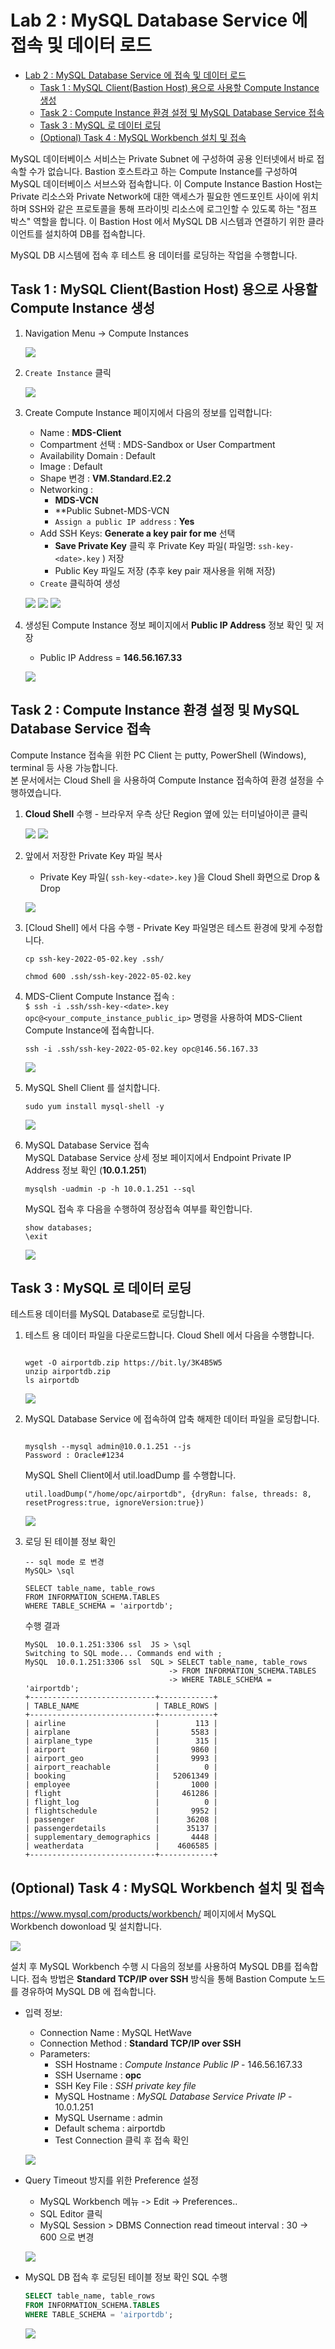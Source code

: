 # Lab 2 : MySQL Database Service 에 접속 및 데이터 로드

- [Lab 2 : MySQL Database Service 에 접속 및 데이터 로드](#lab-2--mysql-database-service-에-접속-및-데이터-로드)
  - [Task 1 : MySQL Client(Bastion Host) 용으로 사용할 Compute Instance 생성](#task-1--mysql-clientbastion-host-용으로-사용할-compute-instance-생성)
  - [Task 2 : Compute Instance 환경 설정 및 MySQL Database Service 접속](#task-2--compute-instance-환경-설정-및-mysql-database-service-접속)
  - [Task 3 : MySQL 로 데이터 로딩](#task-3--mysql-로-데이터-로딩)
  - [(Optional) Task 4 : MySQL Workbench 설치 및 접속](#optional-task-4--mysql-workbench-설치-및-접속)


MySQL 데이터베이스 서비스는 Private Subnet 에 구성하여 공용 인터넷에서 바로 접속할 수가 없습니다.  Bastion 호스트라고 하는 Compute Instance를 구성하여 MySQL 데이터베이스 서브스와 접속합니다.  이 Compute Instance Bastion Host는 Private 리소스와 Private Network에 대한 액세스가 필요한 엔드포인트 사이에 위치하며 SSH와 같은 프로토콜을 통해 프라이빗 리소스에 로그인할 수 있도록 하는 "점프 박스" 역할을 합니다.  이 Bastion Host 에서 MySQL DB 시스템과 연결하기 위한 클라이언트를 설치하여 DB를 접속합니다.

MySQL DB 시스템에 접속 후 테스트 용 데이터를 로딩하는 작업을 수행합니다.

## Task 1 : MySQL Client(Bastion Host) 용으로 사용할 Compute Instance 생성

1. Navigation Menu -> Compute Instances

    ![](images/mdscon01.png)
    
2. `Create Instance` 클릭

    ![](images/mdscon02.png)

3. Create Compute Instance 페이지에서 다음의 정보를 입력합니다:
    - Name : **MDS-Client**
    - Compartment 선택 : MDS-Sandbox or User Compartment
    - Availability Domain : Default
    - Image : Default 
    - Shape 변경 : **VM.Standard.E2.2**
    - Networking : 
        + **MDS-VCN**
        + **Public Subnet-MDS-VCN
        + `Assign a public IP address` : **Yes**
    - Add SSH Keys: **Generate a key pair for me** 선택
        + **Save Private Key** 클릭 후 Private Key 파일( 파일명: `ssh-key-<date>.key` ) 저장
        + Public Key 파일도 저장 (추후 key pair 재사용을 위해 저장)
    - `Create` 클릭하여 생성

    ![](images/mdscon03-1.png)
    ![](images/mdscon03-2.png)
    ![](images/mdscon03-3.png)

4. 생성된 Compute Instance 정보 페이지에서 **Public IP Address** 정보 확인 및 저장
    - Public IP Address = **146.56.167.33**

    ![](images/mdscon04.png)
    

## Task 2 : Compute Instance 환경 설정 및 MySQL Database Service 접속

Compute Instance 접속을 위한 PC Client 는 putty, PowerShell (Windows), terminal 등 사용 가능합니다.  
본 문서에서는 Cloud Shell 을 사용하여 Compute Instance 접속하여 환경 설정을 수행하였습니다. 

1. **Cloud Shell** 수행 - 브라우저 우측 상단 Region 옆에 있는 터미널아이콘 클릭

    ![](images/mdscon2_01.png)
    ![](images/mdscon2_02.png)

2. 앞에서 저장한 Private Key 파일 복사
    - Private Key 파일( `ssh-key-<date>.key` )을 Cloud Shell 화면으로 Drop & Drop

    ![](images/mdscon2-04.png)


3. [Cloud Shell] 에서 다음 수행 - Private Key 파일명은 테스트 환경에 맞게 수정합니다.
    
    ```
    cp ssh-key-2022-05-02.key .ssh/
    ```
    ```
    chmod 600 .ssh/ssh-key-2022-05-02.key
    ```

4. MDS-Client Compute Instance 접속 :  
   `$ ssh -i .ssh/ssh-key-<date>.key opc@<your_compute_instance_public_ip>` 명령을 사용하여 MDS-Client Compute Instance에 접속합니다.
    ```
    ssh -i .ssh/ssh-key-2022-05-02.key opc@146.56.167.33
    ```

    ![](images/mdscon2-05.png)

5. MySQL Shell Client 를 설치합니다.

    ```
    sudo yum install mysql-shell -y
    ```

    ![](images/mdscon2-06.png)

6. MySQL Database Service 접속  
    MySQL Database Service 상세 정보 페이지에서 Endpoint Private IP Address 정보 확인 (**10.0.1.251**)

    ```
    mysqlsh -uadmin -p -h 10.0.1.251 --sql
    ```

    MySQL 접속 후 다음을 수행하여 정상접속 여부를 확인합니다.

    ```
    show databases;
    \exit
    ```

    ![](images/mdscon2-07.png)

<!--
    ```
    mysqlsh -uadmin -p -h 10.0.1.251 --sql
    Please provide the password for 'admin@10.0.1.251' : Oracle#1234
    MySQL Shell 8.0.28

    Copyright (c) 2016, 2022, Oracle and/or its affiliates.
    Oracle is a registered trademark of Oracle Corporation and/or its affiliates.
    Other names may be trademarks of their respective owners.

    Type '\help' or '\?' for help; '\quit' to exit.
    Creating a session to 'ADWML@10.0.1.251'
    Fetching schema names for autocompletion... Press ^C to stop.
    Your MySQL connection id is 1907 (X protocol)
    Server version: 8.0.28-u2-cloud MySQL Enterprise - Cloud
    No default schema selected; type \use <schema> to set one.
    MySQL 10.0.1.251:33060+ ssl SQL > show databases;
    +--------------------+
    | Database           |
    +--------------------+
    | information_schema |
    | mysql              |
    | performance_schema |
    | sys                |
    +--------------------+
    7 rows in set (0.0007 sec)

    MySQL 10.0.1.251:33060+ ssl SQL > \exit

    ```
-->

## Task 3 : MySQL 로 데이터 로딩

테스트용 데이터를 MySQL Database로 로딩합니다.

1. 테스트 용 데이터 파일을 다운로드합니다.  Cloud Shell 에서 다음을 수행합니다.

    ```
    
    wget -O airportdb.zip https://bit.ly/3K4B5W5
    unzip airportdb.zip
    ls airportdb
    
    ```

    ![](images/mdscon2-08.png)

2. MySQL Database Service 에 접속하여 압축 해제한 데이터 파일을 로딩합니다.
    ```
    
    mysqlsh --mysql admin@10.0.1.251 --js
    Password : Oracle#1234
    
    ```
    MySQL Shell Client에서 util.loadDump 를 수행합니다.
    ```
    util.loadDump("/home/opc/airportdb", {dryRun: false, threads: 8, resetProgress:true, ignoreVersion:true})
    ```

    ![](images/mdscon2-09.png)
   

3. 로딩 된 테이블 정보 확인
    ```
    -- sql mode 로 변경
    MySQL> \sql

    SELECT table_name, table_rows 
    FROM INFORMATION_SCHEMA.TABLES 
    WHERE TABLE_SCHEMA = 'airportdb';
    ```

    수행 결과
    ```
    MySQL  10.0.1.251:3306 ssl  JS > \sql
    Switching to SQL mode... Commands end with ;
    MySQL  10.0.1.251:3306 ssl  SQL > SELECT table_name, table_rows
                                    -> FROM INFORMATION_SCHEMA.TABLES
                                    -> WHERE TABLE_SCHEMA = 'airportdb';
    +----------------------------+------------+
    | TABLE_NAME                 | TABLE_ROWS |
    +----------------------------+------------+
    | airline                    |        113 |
    | airplane                   |       5583 |
    | airplane_type              |        315 |
    | airport                    |       9860 |
    | airport_geo                |       9993 |
    | airport_reachable          |          0 |
    | booking                    |   52061349 |
    | employee                   |       1000 |
    | flight                     |     461286 |
    | flight_log                 |          0 |
    | flightschedule             |       9952 |
    | passenger                  |      36208 |
    | passengerdetails           |      35137 |
    | supplementary_demographics |       4448 |
    | weatherdata                |    4606585 |
    +----------------------------+------------+
    ```

## (Optional) Task 4 : MySQL Workbench 설치 및 접속

https://www.mysql.com/products/workbench/ 페이지에서 MySQL Workbench dowonload 및 설치합니다.

![](images/workbench_download.png)

설치 후 MySQL Workbench 수행 시 다음의 정보를 사용하여 MySQL DB를 접속합니다.
접속 방법은 **Standard TCP/IP over SSH** 방식을 통해 Bastion Compute 노드를 경유하여 MySQL DB 에 접속합니다.

- 입력 정보:
    - Connection Name : MySQL HetWave 
    - Connection Method : **Standard TCP/IP over SSH**
    - Parameters:
        + SSH Hostname : *Compute Instance Public IP* - 146.56.167.33
        + SSH Username : **opc**
        + SSH Key File : *SSH private key file*
        + MySQL Hostname : *MySQL Database Service Private IP* - 10.0.1.251
        + MySQL Username : admin
        + Default schema : airportdb
        + Test Connection 클릭 후 접속 확인

    ![](images/workbench_connection.png)

- Query Timeout 방지를 위한 Preference 설정
    + MySQL Workbench 메뉴 -> Edit -> Preferences..
    + SQL Editor 클릭
    + MySQL Session > DBMS Connection read timeout interval : 30 -> 600 으로 변경

    ![](images/workbench_option.png)

- MySQL DB 접속 후 로딩된 테이블 정보 확인 SQL 수행 

    ```sql
    SELECT table_name, table_rows 
    FROM INFORMATION_SCHEMA.TABLES 
    WHERE TABLE_SCHEMA = 'airportdb';
    ```

    ![](images/workbench_query.png)


